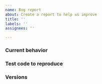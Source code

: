 ```yaml
---
name: Bug report
about: Create a report to help us improve
title: ''
labels: ''
assignees: ''

---
```


<!-- 👋 Use the template below to report a bug. Fill in as much info as possible. 

As an open source project with a small maintainer team, it may take some time for your issue to be addressed. Please be patient and we will respond as soon as we can. 🙏 -->

### Current behavior
<!-- A description including screenshots, stack traces, DEBUG logs, etc. 👉 

### Desired behavior
<!-- Remember, we are not familiar with the application you're testing, so please provide a clear description of what should happen.-->

### Test code to reproduce
<!-- Provide test code that we can copy, paste, and run on our machine to see the issue. -->

<!-- You could also provide a repo that we can clone and run -->

### Versions

<!-- cypress angular unit test version, last known working Cypress version (if applicable), angular version, Browser and version, Operating System, CI Provider, etc -->
